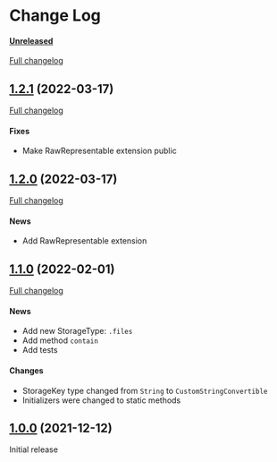 # Change Log

#### [Unreleased](https://github.com/siginur/SMStorage/tree/HEAD)
[Full changelog](https://github.com/siginur/SMStorage/compare/v1.2.1...HEAD)

## [1.2.1](https://github.com/siginur/SMStorage/tree/v1.2.1) (2022-03-17)
[Full changelog](https://github.com/siginur/SMStorage/compare/v1.2.0...v1.2.1)
#### Fixes
- Make RawRepresentable extension public

## [1.2.0](https://github.com/siginur/SMStorage/tree/v1.2.0) (2022-03-17)
[Full changelog](https://github.com/siginur/SMStorage/compare/v1.1.0...v1.2.0)
#### News
- Add RawRepresentable extension

## [1.1.0](https://github.com/siginur/SMStorage/tree/v1.1.0) (2022-02-01)
[Full changelog](https://github.com/siginur/SMStorage/compare/v1.0.0...v1.1.0)
#### News
- Add new StorageType: `.files`
- Add method `contain`
- Add tests
#### Changes
- StorageKey type changed from `String` to `CustomStringConvertible`
- Initializers were changed to static methods

## [1.0.0](https://github.com/siginur/SMStorage/tree/v1.0.0) (2021-12-12)
Initial release
